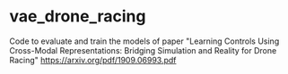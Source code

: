 # vae_drone_racing
Code to evaluate and train the models of paper "Learning Controls Using Cross-Modal Representations: Bridging Simulation and Reality for Drone Racing" https://arxiv.org/pdf/1909.06993.pdf
